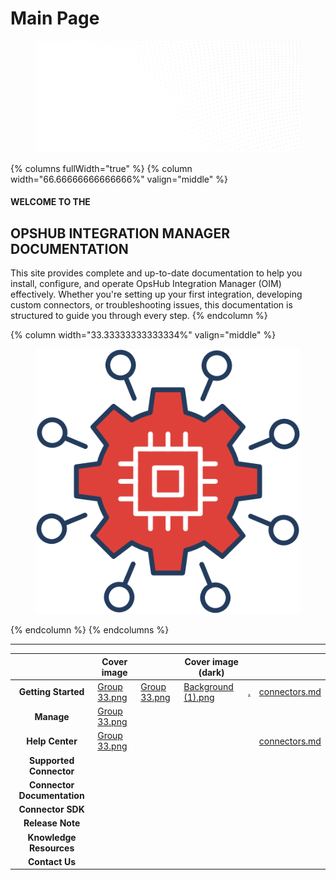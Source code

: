# Main Page

<figure><img src=".gitbook/assets/Background.png" alt=""><figcaption></figcaption></figure>

{% columns fullWidth="true" %}
{% column width="66.66666666666666%" valign="middle" %}
#### WELCOME TO THE

## **OPSHUB INTEGRATION MANAGER DOCUMENTATION**

This site provides complete and up-to-date documentation to help you install, configure, and operate OpsHub Integration Manager (OIM) effectively. Whether you're setting up your first integration, developing custom connectors, or troubleshooting issues, this documentation is structured to guide you through every step.
{% endcolumn %}

{% column width="33.33333333333334%" valign="middle" %}
<figure><img src=".gitbook/assets/Group 33.png" alt=""><figcaption></figcaption></figure>


{% endcolumn %}
{% endcolumns %}

***

<table data-view="cards"><thead><tr><th align="center"></th><th data-hidden data-card-cover data-type="image">Cover image</th><th data-hidden data-type="image"></th><th data-hidden data-card-cover-dark data-type="image">Cover image (dark)</th><th data-hidden data-type="content-ref"></th><th data-hidden data-card-target data-type="content-ref"></th></tr></thead><tbody><tr><td align="center"><strong>Getting Started</strong></td><td data-object-fit="contain"><a href=".gitbook/assets/Group 33.png">Group 33.png</a></td><td><a href=".gitbook/assets/Group 33.png">Group 33.png</a></td><td><a href=".gitbook/assets/Background (1).png">Background (1).png</a></td><td><a href="./">.</a></td><td><a href="connectors.md">connectors.md</a></td></tr><tr><td align="center"><strong>Manage</strong></td><td data-object-fit="contain"><a href=".gitbook/assets/Group 33.png">Group 33.png</a></td><td></td><td></td><td></td><td></td></tr><tr><td align="center"><strong>Help Center</strong></td><td data-object-fit="contain"><a href=".gitbook/assets/Group 33.png">Group 33.png</a></td><td></td><td></td><td></td><td><a href="connectors.md">connectors.md</a></td></tr><tr><td align="center"><strong>Supported Connector</strong></td><td></td><td></td><td></td><td></td><td></td></tr><tr><td align="center"><strong>Connector Documentation</strong></td><td></td><td></td><td></td><td></td><td></td></tr><tr><td align="center"><strong>Connector SDK</strong></td><td></td><td></td><td></td><td></td><td></td></tr><tr><td align="center"><strong>Release Note</strong></td><td></td><td></td><td></td><td></td><td></td></tr><tr><td align="center"><strong>Knowledge Resources</strong></td><td></td><td></td><td></td><td></td><td></td></tr><tr><td align="center"><strong>Contact Us</strong></td><td></td><td></td><td></td><td></td><td></td></tr></tbody></table>




